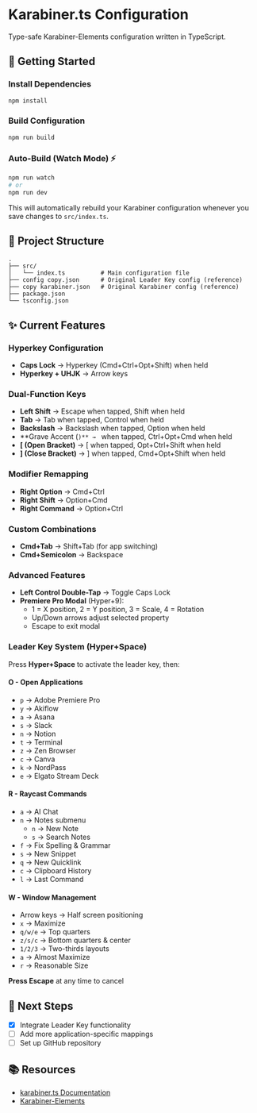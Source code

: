# Karabiner.ts Configuration

Type-safe Karabiner-Elements configuration written in TypeScript.

## 🚀 Getting Started

### Install Dependencies

```bash
npm install
```

### Build Configuration

```bash
npm run build
```

### Auto-Build (Watch Mode) ⚡

```bash
npm run watch
# or
npm run dev
```

This will automatically rebuild your Karabiner configuration whenever you save changes to `src/index.ts`.

## 📁 Project Structure

```
.
├── src/
│   └── index.ts          # Main configuration file
├── config copy.json      # Original Leader Key config (reference)
├── copy karabiner.json   # Original Karabiner config (reference)
├── package.json
└── tsconfig.json
```

## ✨ Current Features

### Hyperkey Configuration
- **Caps Lock** → Hyperkey (Cmd+Ctrl+Opt+Shift) when held
- **Hyperkey + UHJK** → Arrow keys

### Dual-Function Keys
- **Left Shift** → Escape when tapped, Shift when held
- **Tab** → Tab when tapped, Control when held
- **Backslash** → Backslash when tapped, Option when held
- **Grave Accent (`)** → ` when tapped, Ctrl+Opt+Cmd when held
- **[ (Open Bracket)** → [ when tapped, Opt+Ctrl+Shift when held
- **] (Close Bracket)** → ] when tapped, Cmd+Opt+Shift when held

### Modifier Remapping
- **Right Option** → Cmd+Ctrl
- **Right Shift** → Option+Cmd
- **Right Command** → Option+Ctrl

### Custom Combinations
- **Cmd+Tab** → Shift+Tab (for app switching)
- **Cmd+Semicolon** → Backspace

### Advanced Features
- **Left Control Double-Tap** → Toggle Caps Lock
- **Premiere Pro Modal** (Hyper+9):
  - 1 = X position, 2 = Y position, 3 = Scale, 4 = Rotation
  - Up/Down arrows adjust selected property
  - Escape to exit modal

### Leader Key System (Hyper+Space)

Press **Hyper+Space** to activate the leader key, then:

#### **O** - Open Applications
- `p` → Adobe Premiere Pro
- `y` → Akiflow
- `a` → Asana
- `s` → Slack
- `n` → Notion
- `t` → Terminal
- `z` → Zen Browser
- `c` → Canva
- `k` → NordPass
- `e` → Elgato Stream Deck

#### **R** - Raycast Commands
- `a` → AI Chat
- `n` → Notes submenu
  - `n` → New Note
  - `s` → Search Notes
- `f` → Fix Spelling & Grammar
- `s` → New Snippet
- `q` → New Quicklink
- `c` → Clipboard History
- `l` → Last Command

#### **W** - Window Management
- Arrow keys → Half screen positioning
- `x` → Maximize
- `q/w/e` → Top quarters
- `z/s/c` → Bottom quarters & center
- `1/2/3` → Two-thirds layouts
- `a` → Almost Maximize
- `r` → Reasonable Size

**Press Escape** at any time to cancel

## 🎯 Next Steps

- [x] Integrate Leader Key functionality
- [ ] Add more application-specific mappings
- [ ] Set up GitHub repository

## 📚 Resources

- [karabiner.ts Documentation](https://github.com/evan-liu/karabiner.ts)
- [Karabiner-Elements](https://karabiner-elements.pqrs.org/)


